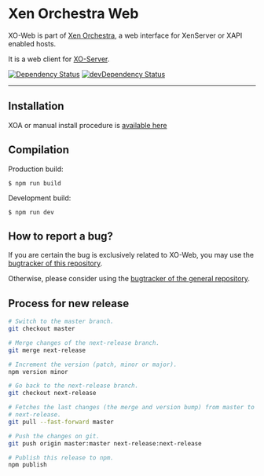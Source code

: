 # Xen Orchestra Web

XO-Web is part of [Xen Orchestra](https://github.com/vatesfr/xo), a web interface for XenServer or XAPI enabled hosts.

It is a web client for [XO-Server](https://github.com/vatesfr/xo-server).

[![Dependency Status](https://david-dm.org/vatesfr/xo-web.svg?theme=shields.io)](https://david-dm.org/vatesfr/xo-web)
[![devDependency Status](https://david-dm.org/vatesfr/xo-web/dev-status.svg?theme=shields.io)](https://david-dm.org/vatesfr/xo-web#info=devDependencies)

___

## Installation

XOA or manual install procedure is [available here](https://github.com/vatesfr/xo/blob/master/doc/installation/README.md)

## Compilation

Production build:

```
$ npm run build
```

Development build:

```
$ npm run dev
```

## How to report a bug?

If you are certain the bug is exclusively related to XO-Web, you may use the [bugtracker of this repository](https://github.com/vatesfr/xo-web/issues).

Otherwise, please consider using the [bugtracker of the general repository](https://github.com/vatesfr/xo/issues).

## Process for new release

```bash
# Switch to the master branch.
git checkout master

# Merge changes of the next-release branch.
git merge next-release

# Increment the version (patch, minor or major).
npm version minor

# Go back to the next-release branch.
git checkout next-release

# Fetches the last changes (the merge and version bump) from master to
# next-release.
git pull --fast-forward master

# Push the changes on git.
git push origin master:master next-release:next-release

# Publish this release to npm.
npm publish
```

